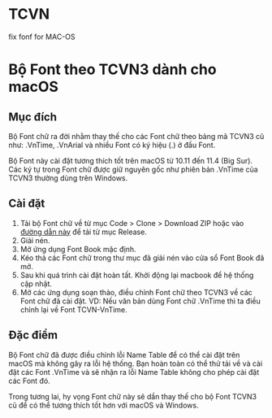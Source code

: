 # TCVN
fix fonf for MAC-OS
# Bộ Font theo TCVN3 dành cho macOS

## Mục đích

Bộ Font chữ ra đời nhằm thay thế cho các Font chữ theo bảng mã TCVN3 cũ như: .VnTime, .VnArial và nhiều Font có ký hiệu (.) ở đầu Font.

Bộ Font này cài đặt tương thích tốt trên macOS từ 10.11 đến 11.4 (Big Sur). Các ký tự trong Font chữ được giữ nguyên gốc như phiên bản .VnTime của TCVN3 thường dùng trên Windows.

## Cài đặt

1. Tải bộ Font chữ về từ mục Code > Clone > Download ZIP hoặc vào [đường dẫn này](https://github.com/1234hdpa/TCVN-Fix-Font-MacOS/releases) để tải từ mục Release.
2. Giải nén.
3. Mở ứng dụng Font Book mặc định.
4. Kéo thả các Font chữ trong thư mục đã giải nén vào cửa sổ Font Book đã mở.
5. Sau khi quá trình cài đặt hoàn tất. Khởi động lại macbook để hệ thống cập nhật.
6. Mở các ứng dụng soạn thảo, điều chỉnh Font chữ theo TCVN3 về các Font chữ đã cài đặt. VD: Nếu văn bản dùng Font chữ .VnTime thì ta điều chỉnh lại về Font TCVN-VnTime.

## Đặc điểm

Bộ Font chữ đã được điều chỉnh lỗi Name Table để có thể cài đặt trên macOS mà không gây ra lỗi hệ thống. Bạn hoàn toàn có thể thử tải về và cài đặt các Font .VnTime và sẽ nhận ra lỗi Name Table không cho phép cài đặt các Font đó.

Trong tương lai, hy vọng Font chữ này sẽ dần thay thế cho bộ Font TCVN3 cũ để có thể tương thích tốt hơn với macOS và Windows.

